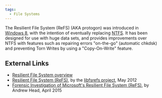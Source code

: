 ```yaml
---
tags:
  - File Systems
---
```

The Resilient File System (ReFS) (AKA protogon) was introduced in
[Windows 8](windows.md), with the intention of eventually
replacing [NTFS](ntfs.md). It has been designed for use with
huge data sets, and provides improvements over NTFS with features such
as repairing errors "on-the-go" (automatic chkdsk) and preventing Torn
Writes by using a "Copy-On-Write" feature.

## External Links

* [Resilient File System overview](https://learn.microsoft.com/en-us/previous-versions/windows/it-pro/windows-server-2012-R2-and-2012/hh831724(v=ws.11))
* [Resilient File System (ReFS)](https://github.com/libyal/libfsrefs/blob/main/documentation/Resilient%20File%20System%20(ReFS).pdf),
  by the [libfsrefs project](https://github.com/libyal/libfsrefs), May 2012
* [Forensic Investigation of Microsoft's Resilient File System (ReFS)](http://resilientfilesystem.co.uk),
  by Andrew Head, April 2015
